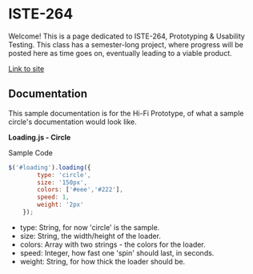 # ISTE-264

Welcome! This is a page dedicated to ISTE-264, Prototyping & Usability Testing. This class has a semester-long project, where progress will be posted here as time goes on, eventually leading to a viable product.

[Link to site](https://npomana.github.io/ISTE-264/)


## Documentation
This sample documentation is for the Hi-Fi Prototype, of what a sample circle's documentation would look like.

__Loading.js - Circle__

Sample Code
```javascript
$('#loading').loading({
        type: 'circle',
        size: '150px',
        colors: ['#eee','#222'],
        speed: 1,
        weight: '2px'
    });
```

- type: String, for now 'circle' is the sample.
- size: String, the width/height of the loader.
- colors: Array with two strings - the colors for the loader.
- speed: Integer, how fast one 'spin' should last, in seconds.
- weight: String, for how thick the loader should be.

